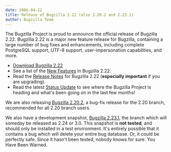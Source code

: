 ```yaml
---
date: 2006-04-22
title: Release of Bugzilla 2.22 (also 2.20.2 and 2.23.1)
author: Bugzilla Team
---
```


The Bugzilla Project is proud to announce the official release of Bugzilla 2.22\. Bugzilla 2.22 is a major new feature release for Bugzilla, containing a large number of bug fixes and enhancements, including complete PostgreSQL support, UTF-8 support, user-impersonation capabilities, and more.

*   [Download Bugzilla 2.22](/download/#v222)
*   See a list of the [New Features](/releases/2.22) in Bugzilla 2.22.
*   Read the [Release Notes](/releases/2.22/) for Bugzilla 2.22 (**especially important** if you are upgrading).
*   Read the latest [Status Update](/news/2006/04/22/status-update) to see where the Bugzilla Project is heading and what's been going on in the last few months!

We are also releasing [Bugzilla 2.20.2](/releases/2.20.2/), a bug-fix release for the 2.20 branch, recommended for all 2.20 branch users.

We also have a development snapshot, [Bugzilla 2.23.1](/releases/2.24/), the branch which will someday be released as 2.24 or 3.0\. This snapshot is **not tested**, and should only be installed in a test environment. It's entirely possible that it contains a bug which will delete your entire bug database. Or, it could be perfectly safe. Since it hasn't been tested, nobody knows for sure. You Have Been Warned.

